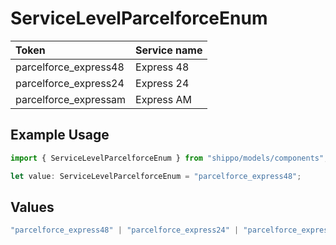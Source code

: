 # ServiceLevelParcelforceEnum

|Token | Service name|
|:---|:---|
| parcelforce_express48 | Express 48|
| parcelforce_express24 | Express 24|
| parcelforce_expressam | Express AM|


## Example Usage

```typescript
import { ServiceLevelParcelforceEnum } from "shippo/models/components";

let value: ServiceLevelParcelforceEnum = "parcelforce_express48";
```

## Values

```typescript
"parcelforce_express48" | "parcelforce_express24" | "parcelforce_expressam"
```